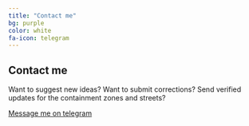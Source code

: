 ```yaml
---
title: "Contact me"
bg: purple
color: white
fa-icon: telegram
---
```


## Contact me

Want to suggest new ideas?
Want to submit corrections?
Send verified updates for the containment zones and streets?


[Message me on telegram](https://t.me/elseasama)
